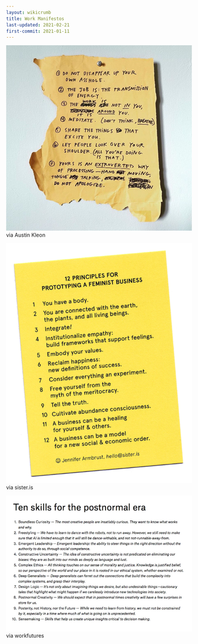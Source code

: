 ```yaml
---
layout: wikicrumb
title: Work Manifestos
last-updated: 2021-02-21
first-commit: 2021-01-11
---
```


![](/img/wiki/manifestos/wiki-manifestos-01.jpg)
via Austin Kleon

![](/img/wiki/manifestos/wiki-manifestos-02.png)
via sister.is

![](/img/wiki/manifestos/10-skills.jpg)
via workfutures
